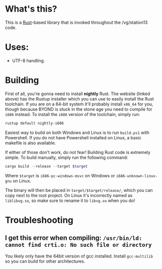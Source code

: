 # What's this?
This is a [Rust](https://www.rust-lang.org)-based library that is invoked throughout the /vg/station13 code.

# Uses:
* UTF-8 handling.

# Building
First of all, you're gonna need to install **nightly** Rust. The website (linked above) has the Rustup installer which you can use to easily install the Rust toolchain. If you are on a 64-bit system it'll probably install `x86_64` for you, though because BYOND is stuck in the stone age you need to compile for `i686` instead. To install the `i686` version of the toolchain, simply run:
```powershell
rustup default nightly-i686
```

Easiest way to build on both Windows and Linux is to run `build.ps1` with Powershell.
If you do not have Powershell installed on Linux, a basic makefile is also available.

If either of those don't work, do not fear! Building Rust code is extremely simple. To build manually, simply run the following command:

```powershell
cargo build --release --target $target
```

Where `$target` is `i686-pc-windows-msvc` on Windows or `i686-unknown-linux-gnu` on Linux.

The binary will then be placed in `target/$target/release/`, which you can copy next to the root project. On Linux it's incorrectly named as `liblibvg.so`, so make sure to rename it to `libvg.so` when you do!

# Troubleshooting

## I get this error when compiling: `/usr/bin/ld: cannot find crti.o: No such file or directory`
You likely only have the 64bit version of gcc installed.  Install `gcc-multilib` so you can build for other architectures.
